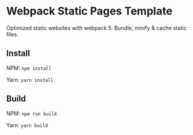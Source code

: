 # Webpack Static Pages Template

Optimized static websites with webpack 5: Bundle, minify & cache static files.

## Install

NPM: `npm install`

Yarn: `yarn install`

## Build

NPM: `npm run build`

Yarn: `yarn build`
